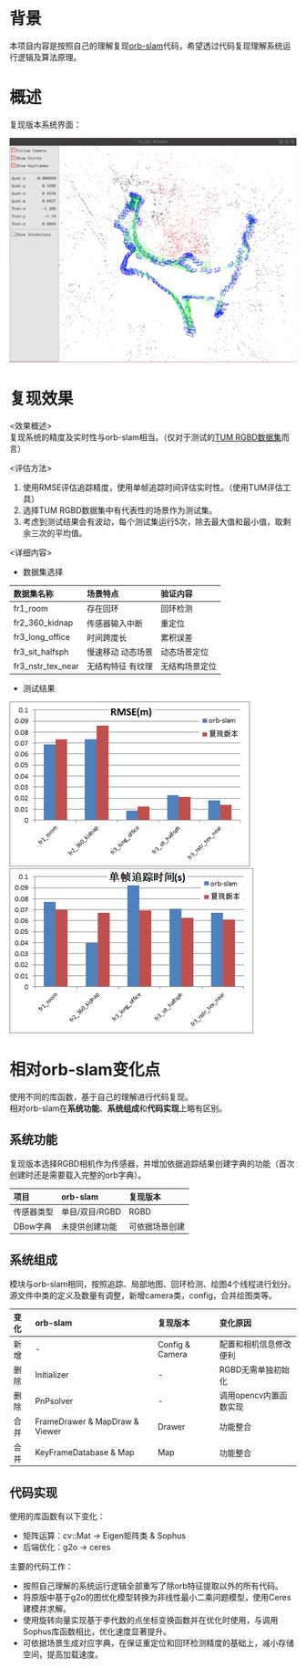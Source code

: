 # 背景
本项目内容是按照自己的理解复现[orb-slam](https://github.com/raulmur/ORB_SLAM2)代码，希望透过代码复现理解系统运行逻辑及算法原理。

# 概述
复现版本系统界面：

![系统界面](images/systemUI_github.png "系统界面")
# 复现效果
<效果概述>  
复现系统的精度及实时性与orb-slam相当。（仅对于测试的[TUM RGBD数据集](https://vision.in.tum.de/data/datasets/rgbd-dataset/download)而言）

<评估方法>  
1. 使用RMSE评估追踪精度，使用单帧追踪时间评估实时性。（使用TUM评估工具）
2. 选择TUM RGBD数据集中有代表性的场景作为测试集。
3. 考虑到测试结果会有波动，每个测试集运行5次，除去最大值和最小值，取剩余三次的平均值。

<详细内容>
* 数据集选择

| 数据集名称 | 场景特点 | 验证内容 |
|:----------|:--------------|:------|
| fr1_room | 存在回环 | 回环检测 |
| fr2_360_kidnap | 传感器输入中断 | 重定位 |
| fr3_long_office | 时间跨度长 | 累积误差 |
| fr3_sit_halfsph | 慢速移动 动态场景 | 动态场景定位 |
| fr3_nstr_tex_near | 无结构特征 有纹理 | 无结构场景定位 |

* 测试结果

![RMSE](images/RMSE.png "RMSE")
![单帧追踪时间](images/FPS.png "单帧追踪时间")
# 相对orb-slam变化点
使用不同的库函数，基于自己的理解进行代码复现。  
相对orb-slam在**系统功能**、**系统组成**和**代码实现**上略有区别。  
## 系统功能
复现版本选择RGBD相机作为传感器，并增加依据追踪结果创建字典的功能（首次创建时还是需要载入完整的orb字典）。  

| 项目 | orb-slam | 复现版本 |
|:----------|:--------------|:------|
| 传感器类型 | 单目/双目/RGBD | RGBD |
| DBow字典  | 未提供创建功能  | 可依据场景创建 |

## 系统组成
模块与orb-slam相同，按照追踪、局部地图、回环检测、绘图4个线程进行划分。  
源文件中类的定义及数量有调整，新增camera类，config，合并绘图类等。

| 变化 | orb-slam | 复现版本 | 变化原因 |
|:----------|:--------------|:------|:-------|
| 新增 | - | Config & Camera | 配置和相机信息修改便利 |
| 删除 | Initializer | - | RGBD无需单独初始化 |
| 删除 | PnPsolver | - | 调用opencv内置函数实现 |
| 合并 | FrameDrawer & MapDraw & Viewer | Drawer | 功能整合 |
| 合并 | KeyFrameDatabase & Map | Map | 功能整合 |

## 代码实现
使用的库函数有以下变化：
* 矩阵运算：cv::Mat -> Eigen矩阵类 & Sophus
* 后端优化：g2o -> ceres

主要的代码工作：
* 按照自己理解的系统运行逻辑全部重写了除orb特征提取以外的所有代码。  
* 将原版中基于g2o的图优化模型转换为非线性最小二乘问题模型，使用Ceres建模并求解。  
* 使用旋转向量实现基于李代数的点坐标变换函数并在优化时使用，与调用Sophus库函数相比，优化速度显著提升。
* 可依据场景生成对应字典，在保证重定位和回环检测精度的基础上，减小存储空间，提高加载速度。
